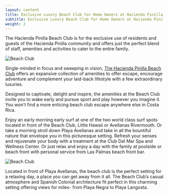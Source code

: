 ```yaml
---
layout: content
title: Exclusive Luxury Beach Club for Home Owners at Hacienda Pinilla
subtitle: Exclusive Luxury Beach Club for Home Owners at Hacienda Pinilla
weight: 2
---
```

The Hacienda Pinilla Beach Club is for the exclusive use of residents and guests of the Hacienda Pinilla community and offers just the perfect blend of staff, amenities and activities to cater to the entire family.

![Beach Club](/images/pages/beachclub-05.jpg)

Single-minded in focus and sweeping in vision, [The Hacienda Pinilla Beach Club](http://www.ladulcevidacr.com/beach-club/) offers an expansive collection of amenities to offer escape, encourage adventure and complement your laid-back lifestyle with a few extraordinary luxuries.

Designed to captivate, delight and inspire, the amenities at the Beach Club invite you to wake early and pursue sport and play however you imagine it.  You won't find a more enticing beach club escape anywhere else in Costa Rica.

Enjoy an early morning early surf at one of the two world class surf spots located in front of the Beach Club, Little Hawaii or Avellanas Rivermouth. Or take a morning stroll down Playa Avellanas and take in all the bountiful nature that envelope you in this picturesque setting. Refresh your senses and rejuvenate your body with a treatment at the Club Del Mar Spa and Wellness Center. Or just relax and enjoy a day with the family at poolside or beach front with personal service from Las Palmas beach front bar.

![Beach Club](/images/pages/e05.jpg)

Located in front of Playa Avellanas, the beach club is the perfect setting for a relaxing day, a place you can get away from it all. The Beach Club’s casual atmosphere and Spanish Colonial architecture fit perfect in this charming setting offering views for miles- from Playa Negra to Playa Langosta.


